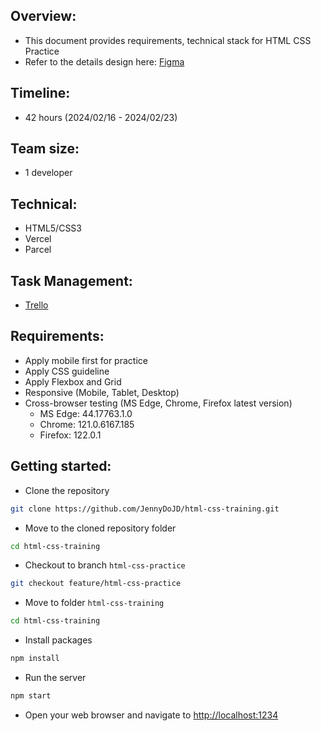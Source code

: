 ## Overview:

- This document provides requirements, technical stack for HTML CSS Practice
- Refer to the details design here: [Figma](<https://www.figma.com/file/36kEHivroepFyDPDFsNwjd/Damiun-Trip's-(Community)?type=design&node-id=0-1&mode=design&t=yE5y31zDjW8FPgeH-0&fbclid=IwAR21Xc-sYMmXajBrOQ2kTU9ncuOT_bRRyqkq2yk0K4HZMwne9LiVWwAFw-s>)

## Timeline:

- 42 hours (2024/02/16 - 2024/02/23)

## Team size:

- 1 developer

## Technical:

- HTML5/CSS3
- Vercel
- Parcel

## Task Management:

- [Trello](https://www.google.com/url?q=https://trello.com/b/IyxM90wS/html-css-training&sa=D&source=docs&ust=1708082038564227&usg=AOvVaw1rnxaxLxsZYYj0QvFT4VUu)

## Requirements:

- Apply mobile first for practice
- Apply CSS guideline
- Apply Flexbox and Grid
- Responsive (Mobile, Tablet, Desktop)
- Cross-browser testing (MS Edge, Chrome, Firefox latest version)
  - MS Edge: 44.17763.1.0
  - Chrome: 121.0.6167.185
  - Firefox: 122.0.1

## Getting started:

- Clone the repository

```bash
git clone https://github.com/JennyDoJD/html-css-training.git
```

- Move to the cloned repository folder

```bash
cd html-css-training
```

- Checkout to branch `html-css-practice`

```bash
git checkout feature/html-css-practice
```

- Move to folder `html-css-training`

```bash
cd html-css-training
```

- Install packages

```bash
npm install
```

- Run the server

```bash
npm start
```

- Open your web browser and navigate to [http://localhost:1234](http://localhost:1234)

